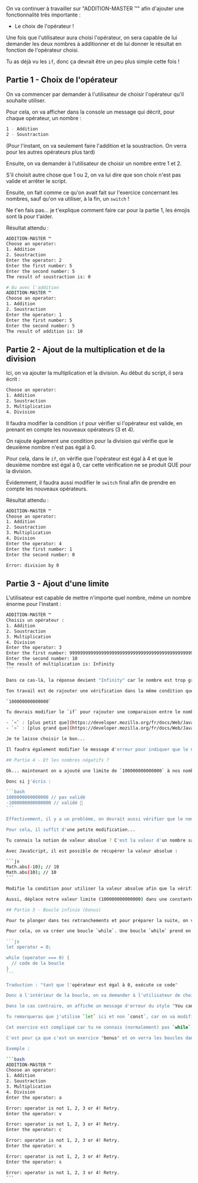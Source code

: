 On va continuer à travailler sur "ADDITION-MASTER ™️" afin d'ajouter une fonctionnalité très importante :

- Le choix de l'opérateur !

Une fois que l'utilisateur aura choisi l'opérateur, on sera capable de lui demander les deux nombres à additionner et de lui donner le résultat en fonction de l'opérateur choisi.

Tu as déjà vu les `if`, donc ça devrait être un peu plus simple cette fois !

## Partie 1 - Choix de l'opérateur

On va commencer par demander à l'utilisateur de choisir l'opérateur qu'il souhaite utiliser.

Pour cela, on va afficher dans la console un message qui décrit, pour chaque opérateur, un nombre :

```bash
1 - Addition
2 - Soustraction
```

(Pour l'instant, on va seulement faire l'addition et la soustraction. On verra pour les autres opérateurs plus tard)

Ensuite, on va demander à l'utilisateur de choisir un nombre entre 1 et 2.

S'il choisit autre chose que 1 ou 2, on va lui dire que son choix n'est pas valide et arrêter le script.

Ensuite, on fait comme ce qu'on avait fait sur l'exercice concernant les nombres, sauf qu'on va utiliser, à la fin, un `switch` !

Ne t'en fais pas... je t'explique comment faire car pour la partie 1, les émojis sont là pour t'aider.

Résultat attendu :

```bash
ADDITION-MASTER ™️
Choose an operator:
1. Addition
2. Soustraction
Enter the operator: 2
Enter the first number: 5
Enter the second number: 5
The result of soustraction is: 0

# Ou avec l'addition
ADDITION-MASTER ™️
Choose an operator:
1. Addition
2. Soustraction
Enter the operator: 1
Enter the first number: 5
Enter the second number: 5
The result of addition is: 10
```

## Partie 2 - Ajout de la multiplication et de la division

Ici, on va ajouter la multiplication et la division. Au début du script, il sera écrit :

```bash
Choose an operator:
1. Addition
2. Soustraction
3. Multiplication
4. Division
```

Il faudra modifier la condition `if` pour vérifier si l'opérateur est valide, en prenant en compte les nouveaux opérateurs (3 et 4).

On rajoute également une condition pour la division qui vérifie que le deuxième nombre n'est pas égal à 0.

Pour cela, dans le `if`, on vérifie que l'opérateur est égal à 4 et que le deuxième nombre est égal à 0, car cette vérification ne se produit QUE pour la division.

Évidemment, il faudra aussi modifier le `switch` final afin de prendre en compte les nouveaux opérateurs.

Résultat attendu :

```bash
ADDITION-MASTER ™️
Choose an operator:
1. Addition
2. Soustraction
3. Multiplication
4. Division
Enter the operator: 4
Enter the first number: 1
Enter the second number: 0

Error: division by 0
```

## Partie 3 - Ajout d'une limite

L'utilisateur est capable de mettre n'importe quel nombre, même un nombre énorme pour l'instant :

````bash
ADDITION-MASTER ™️
Choisis un opérateur :
1. Addition
2. Soustraction
3. Multiplication
4. Division
Enter the operator: 3
Enter the first number: 999999999999999999999999999999999999999999999999999999999999999999999999999999999999999999999999999999999999999999999999999999999999999999999999999
Enter the second number: 10
The result of multiplication is: Infinity
```

Dans ce cas-là, la réponse devient "Infinity" car le nombre est trop grand pour être stocké dans une variable.

Ton travail est de rajouter une vérification dans la même condition que `Number.isNaN` pour vérifier que le nombre est plus petit que :

`100000000000000`

Tu devrais modifier le `if` pour rajouter une comparaison entre le nombre et le chiffre ci-dessus. Pour cela, il faut utiliser les opérateurs de comparaison `<` et `>` qui signifient :

- `<` : [plus petit que](https://developer.mozilla.org/fr/docs/Web/JavaScript/Reference/Op%C3%A9rateurs/Less_than)
- `>` : [plus grand que](https://developer.mozilla.org/fr/docs/Web/JavaScript/Reference/Op%C3%A9rateurs/Greater_than)

Je te laisse choisir le bon...

Il faudra également modifier le message d'erreur pour indiquer que le nombre est invalide ou qu'il est plus grand que le nombre inscrit ci-dessus.

## Partie 4 - Et les nombres négatifs ?

Ok... maintenant on a ajouté une limite de `100000000000000` à nos nombres positifs !

Donc si j'écris :

```bash
1000000000000000 // pas validé
-1000000000000000 // validé 🤔
```

Effectivement, il y a un problème, on devrait aussi vérifier que le nombre est plus grand que `-100000000000000` !

Pour cela, il suffit d'une petite modification...

Tu connais la notion de valeur absolue ? C'est la valeur d'un nombre sans prendre en compte le signe.

Avec JavaScript, il est possible de récupérer la valeur absolue :

```js
Math.abs(-10); // 10
Math.abs(10); // 10
```

Modifie la condition pour utiliser la valeur absolue afin que la vérification fonctionne aussi avec les nombres négatifs.

Aussi, déplace notre valeur limite (100000000000000) dans une constantes afin de ne pas dupliquer le code plusieurs et pouvoir facilement le changer.

## Partie 5 - Boucle infinie (bonus)

Pour te plonger dans tes retranchements et pour préparer la suite, on va utiliser une boucle `while` pour te demander de manière infinie quel opérateur tu veux utiliser.

Pour cela, on va créer une boucle `while`. Une boucle `while` prend en paramètre une condition et exécute le code à l'intérieur de la boucle tant que la condition est vraie.

```js
let operator = 0;

while (operator === 0) {
  // code de la boucle
}
```

Traduction : "tant que l'opérateur est égal à 0, exécute ce code"

Donc à l'intérieur de la boucle, on va demander à l'utilisateur de choisir un opérateur et de le stocker dans la variable `operator`, uniquement si l'opérateur est égal à 1, 2, 3 ou 4 !

Dans le cas contraire, on affiche un message d'erreur du style "You can only choose 1, 2, 3 or 4" et on redemande à l'utilisateur de choisir un opérateur, car tant que la variable `operator` n'est pas assignée à un nombre valide, la boucle continue de s'exécuter.

Tu remarqueras que j'utilise `let` ici et non `const`, car on va modifier la valeur de `operator` dans la boucle.

Cet exercice est compliqué car tu ne connais (normalement) pas `while`. Tu vas devoir chercher sur internet comment ça fonctionne et comment l'utiliser.

C'est pour ça que c'est un exercice "bonus" et on verra les boucles dans la suite.

Exemple :

```bash
ADDITION-MASTER ™️
Choose an operator:
1. Addition
2. Soustraction
3. Multiplication
4. Division
Enter the operator: a

Error: operator is not 1, 2, 3 or 4! Retry.
Enter the operator: v

Error: operator is not 1, 2, 3 or 4! Retry.
Enter the operator: c

Error: operator is not 1, 2, 3 or 4! Retry.
Enter the operator: x

Error: operator is not 1, 2, 3 or 4! Retry.
Enter the operator: s

Error: operator is not 1, 2, 3 or 4! Retry.
```
````
